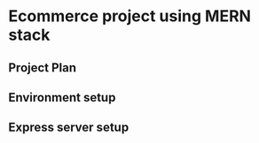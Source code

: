 # Ecommerce project using MERN stack

## Project Plan

## Environment setup

## Express server setup
